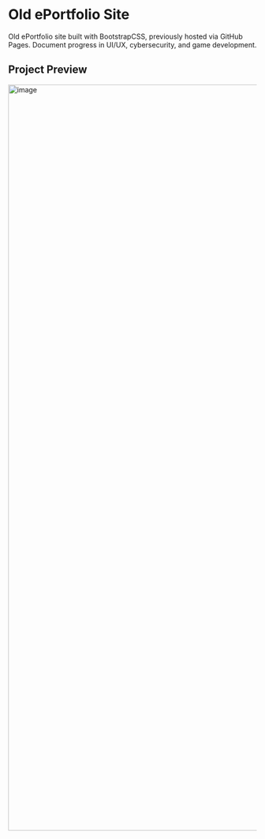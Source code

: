 # Old ePortfolio Site
Old ePortfolio site built with BootstrapCSS, previously hosted via GitHub Pages. Document progress in UI/UX, cybersecurity, and game development. 

## Project Preview
<img width="1511" alt="image" src="https://github.com/robeeds/old_eportfolio/assets/71895118/4af9b5be-b9a8-4de9-a6dd-00ff58c1a301">
